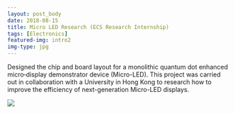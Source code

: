 ```yaml
---
layout: post_body
date: 2018-08-15
title: Micro LED Research (ECS Research Internship)
tags: [Electronics]
featured-img: intro2
img-type: jpg
---
```


Designed the chip and board layout for a monolithic quantum dot enhanced micro‐display demonstrator device (Micro-LED). This project was carried out in collaboration with a University in Hong Kong to research how to improve the efficiency of next-generation Micro-LED displays.

![](/assets/img/posts/0001.jpg)
